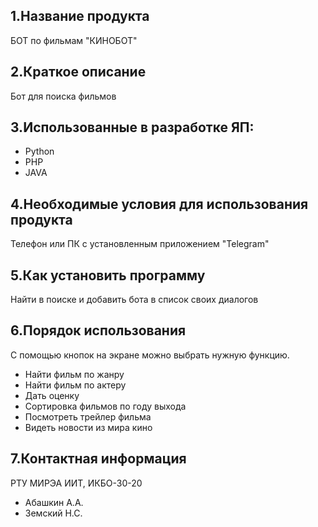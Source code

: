 1.Название продукта 
--------------------------------------------------------------------------
 БОТ по фильмам "КИНОБОТ"
 
2.Краткое описание
--------------------------------------------------------------------------
 Бот для поиска фильмов

3.Использованные в разработке ЯП:
--------------------------------------------------------------------------
 - Python
 - PHP
 - JAVA
 
4.Необходимые условия для использования продукта
--------------------------------------------------------------------------
Телефон или ПК с установленным приложением "Telegram"

5.Как установить программу
--------------------------------------------------------------------------
Найти в поиске и добавить бота в список своих диалогов

6.Порядок использования
--------------------------------------------------------------------------
С помощью кнопок на экране можно выбрать нужную функцию. 
- Найти фильм по жанру
- Найти фильм по актеру
- Дать оценку
- Сортировка фильмов по году выхода
- Посмотреть трейлер фильма
- Видеть новости из мира кино

7.Контактная информация
--------------------------------------------------------------------------
РТУ МИРЭА ИИТ, ИКБО-30-20
- Абашкин А.А.
- Земский Н.С.

